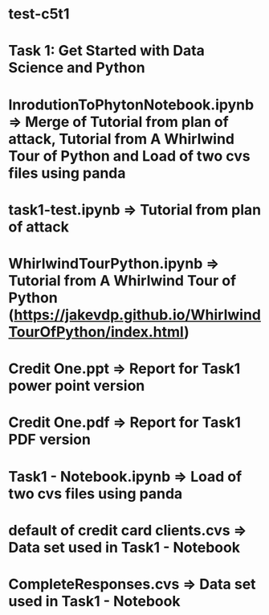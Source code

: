 # test-c5t1

# Task 1: Get Started with Data Science and Python


# InrodutionToPhytonNotebook.ipynb => Merge of Tutorial from plan of attack, Tutorial from A Whirlwind Tour of Python and Load of two cvs files using panda 

# task1-test.ipynb => Tutorial from plan of attack 
# WhirlwindTourPython.ipynb => Tutorial from A Whirlwind Tour of Python (https://jakevdp.github.io/WhirlwindTourOfPython/index.html)

# Credit One.ppt => Report for Task1 power point version
# Credit One.pdf => Report for Task1 PDF version



# Task1 - Notebook.ipynb => Load of two cvs files using panda
# default of credit card clients.cvs  => Data set used in Task1 - Notebook
# CompleteResponses.cvs => Data set used in Task1 - Notebook
